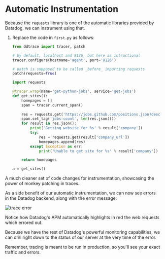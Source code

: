 # Automatic Instrumentation

Because the `requests` library is one of the automatic libraries provided by Datadog, we can instrument using that.

1.  Replace the code in `first.py` as follows:

    ```python
    from ddtrace import tracer, patch

    # by default, localhost and 8126, but here as intructional
    tracer.configure(hostname='agent', port='8126')

    # patch is supposed to be called _before_ importing requests
    patch(requests=True)

    import requests

    @tracer.wrap(name='get-python-jobs', service='get-jobs')
    def get_sites():
        homepages = []
        span = tracer.current_span()
        
        res = requests.get('https://jobs.github.com/positions.json?description=python')
        span.set_tag('jobs-count', len(res.json()))
        for result in res.json():
            print('Getting website for %s' % result['company'])
            try:
                res = requests.get(result['company_url'])
                homepages.append(res)
            except Exception as err:
                print('Unable to get site for %s' % result['company'])

        return homepages

    a = get_sites()
    ```

A much cleaner set of code changes for instrumentation, showcasing the power of monkey patching in traces.

As a side benefit of our automatic instrumentation, we can now see errors in the Datadog backend, along with the error message:

![trace error](/technovangelist/scenarios/apmintro1/assets/trace-error.png)

Notice how Datadog's APM automatically highlights in red the web requests which errored out.

Because we have the rest of Datadog's powerful monitoring capabilities, we can drill right down to the status of our server at the very time of the error.

Remember, tracing is meant to be run in production, so you'll see your exact traffic and errors.
